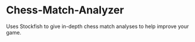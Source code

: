 # Chess-Match-Analyzer
Uses Stockfish to give in-depth chess match analyses to help improve your game.
